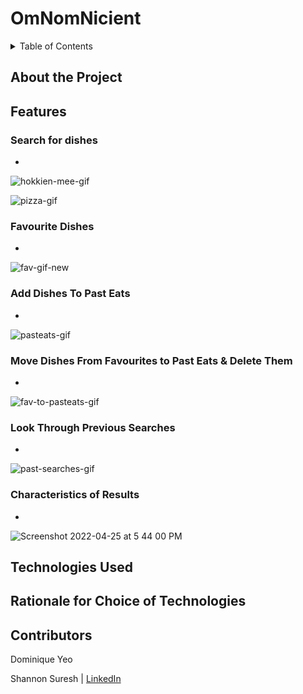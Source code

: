 <h1> OmNomNicient </h1>

<details>
<summary>Table of Contents</summary>
<br>
 <ol> 
    <li> <a href="#about"> About the Project </a></li>
    <li> <a href="#features"> Features </a></li>
    <li> <a href="#tech-used"> Technologies Used </a></li>
    <li> <a href="#rationale"> Rationale for Choice of Technologies </a></li>
    <li> <a href="#contributors"> Contributors </a></li>
  </ol>
</details>

<div id="about">
 <h2> About the Project </h2>

</div>


<h2 id="features"> Features </h2>

<h3> Search for dishes </h3>
 
 <ul>
   <li> </li>
 </ul>
   
 ![hokkien-mee-gif](https://user-images.githubusercontent.com/83911483/165066051-c35da608-8f79-4f55-860b-94147fa8abfa.gif)
   
![pizza-gif](https://user-images.githubusercontent.com/83911483/165066082-c4e8cb4c-4890-4478-91fd-d2c4fb976d8a.gif)

<h3> Favourite Dishes </h3>
 
 <ul>
   <li> </li>
 </ul>

![fav-gif-new](https://user-images.githubusercontent.com/83911483/165067584-307a40a9-fd29-4c45-af87-1885b06153e7.gif)

<h3> Add Dishes To Past Eats </h3>
 
 <ul>
   <li> </li>
 </ul>

  ![pasteats-gif](https://user-images.githubusercontent.com/83911483/165066447-03d11f71-858f-4514-9d32-d7a0ec785a09.gif)
  
 <h3> Move Dishes From Favourites to Past Eats & Delete Them </h3>
 
 <ul>
   <li> </li>
 </ul> 
  
![fav-to-pasteats-gif](https://user-images.githubusercontent.com/83911483/165066463-8c1e20bb-da34-4f96-9488-d0bd71406e4f.gif)

<h3> Look Through Previous Searches </h3>
 
 <ul>
   <li> </li>
 </ul>
 
![past-searches-gif](https://user-images.githubusercontent.com/83911483/165066491-39d15883-18d8-4153-99d9-c0d27412689e.gif)


<h3> Characteristics of Results </h3>
 
 <ul>
   <li> </li>
 </ul>
 
![Screenshot 2022-04-25 at 5 44 00 PM](https://user-images.githubusercontent.com/83911483/165067793-9fad9ebe-e205-4c58-8283-70fd143cc4bf.png)

 
<div id="tech-used">
<h2> Technologies Used </h2>


<div id="rationale">
<h2> Rationale for Choice of Technologies  </h2>



<h2 id="contributors"> Contributors </h2>

Dominique Yeo

Shannon Suresh | <a href="https://www.linkedin.com/in/shannon-suresh" target="_blank"> LinkedIn<a/>
